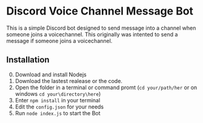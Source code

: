 # Discord Voice Channel Message Bot
This is a simple Discord bot designed to send message into a channel when someone joins a voicechannel.
This originally was intented to send a message if someone joins a voicechannel.

## Installation
0. Download and install Nodejs
1. Download the lastest realease or the code.
2. Open the folder in a terminal or command promt (`cd your/path/her` or on windows `cd your\directory\here`)
3. Enter `npm install` in your terminal
4. Edit the `config.json` for your needs
5. Run `node index.js` to start the Bot
